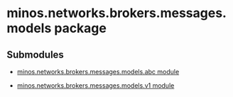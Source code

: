 # minos.networks.brokers.messages.models package

## Submodules


* [minos.networks.brokers.messages.models.abc module](minos.networks.brokers.messages.models.abc.md)


* [minos.networks.brokers.messages.models.v1 module](minos.networks.brokers.messages.models.v1.md)

